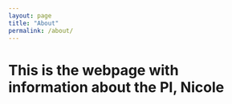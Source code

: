```yaml
---
layout: page
title: "About"
permalink: /about/
---
```


# This is the webpage with information about the PI, Nicole
